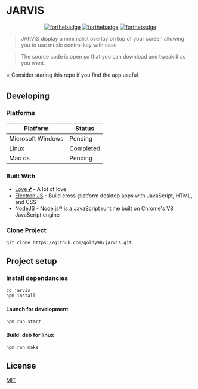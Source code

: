 # JARVIS

<div align="center">

[![forthebadge](https://forthebadge.com/images/badges/made-with-javascript.svg)](http://thismypc.com/)
[![forthebadge](https://forthebadge.com/images/badges/built-with-love.svg)](https://forthebadge.com)
[![forthebadge](https://forthebadge.com/images/badges/for-you.svg)](https://forthebadge.com)
<br />

</div>

> JARVIS display a minimalist overlay on top of your screen allowing you to use music control key with ease

> The source code is open so that you can download and tweak it as you want.

:star: Consider staring this repo if you find the app useful

## Developing

### Platforms

| Platform          | Status    |
| ----------------- | --------- |
| Microsoft Windows | Pending   |
| Linux             | Completed |
| Mac os            | Pending   |

### Built With

- [Love 💕](#) - A lot of love
- [Electron JS](https://www.electronjs.org/) - Build cross-platform desktop apps with JavaScript, HTML, and CSS
- [NodeJS](https://nodejs.org/) - Node.js® is a JavaScript runtime built on Chrome's V8 JavaScript engine

### Clone Project

```shell
git clone https://github.com/goldy98/jarvis.git
```

## Project setup

### Install dependancies

```shell
cd jarvis
npm install
```

#### Launch for development

```
npm run start
```

#### Build .deb for linux

```shell
npm run make
```

## License

[MIT](https://choosealicense.com/licenses/mit/)
